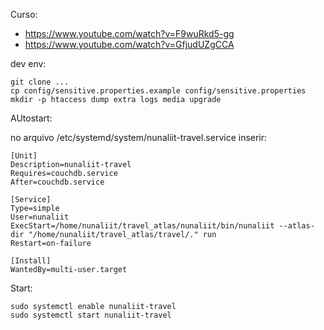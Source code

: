 Curso:

- https://www.youtube.com/watch?v=F9wuRkd5-gg
- https://www.youtube.com/watch?v=GfjudUZgCCA


dev env:

    git clone ...
    cp config/sensitive.properties.example config/sensitive.properties
    mkdir -p htaccess dump extra logs media upgrade

AUtostart:

no arquivo /etc/systemd/system/nunaliit-travel.service inserir:

    [Unit]
    Description=nunaliit-travel
    Requires=couchdb.service
    After=couchdb.service

    [Service]
    Type=simple
    User=nunaliit
    ExecStart=/home/nunaliit/travel_atlas/nunaliit/bin/nunaliit --atlas-dir "/home/nunaliit/travel_atlas/travel/." run
    Restart=on-failure

    [Install]
    WantedBy=multi-user.target

Start:

    sudo systemctl enable nunaliit-travel
    sudo systemctl start nunaliit-travel

